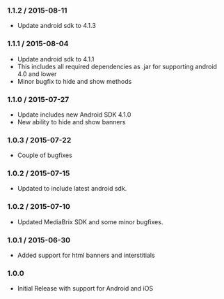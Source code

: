 ### 1.1.2 / 2015-08-11
  * Update android sdk to 4.1.3 
### 1.1.1 / 2015-08-04
  * Update android sdk to 4.1.1
  * This includes all required dependencies as .jar for supporting android 4.0 and lower
  * Minor bugfix to hide and show methods
### 1.1.0 / 2015-07-27
  * Update includes new Android SDK 4.1.0
  * New ability to hide and show banners
### 1.0.3 / 2015-07-22
  * Couple of bugfixes
### 1.0.2 / 2015-07-15
  * Updated to include latest android sdk.
### 1.0.2 / 2015-07-10
  * Updated MediaBrix SDK and some minor bugfixes.
### 1.0.1 / 2015-06-30
  * Added support for html banners and interstitials
### 1.0.0
  * Initial Release with support for Android and iOS
